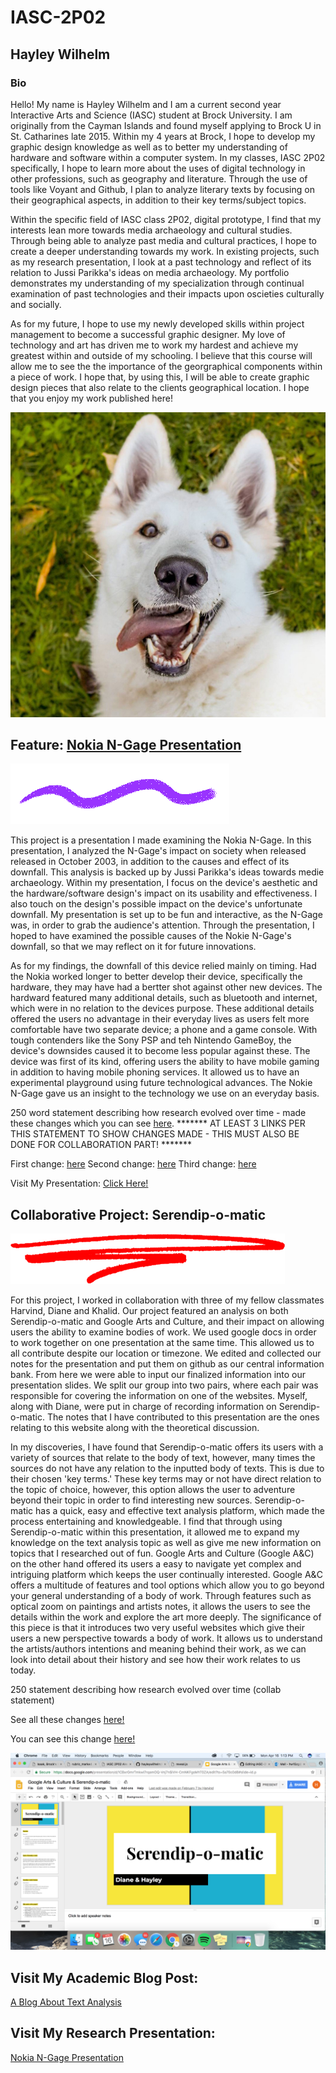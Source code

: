 # IASC-2P02
## Hayley Wilhelm

### Bio

Hello! My name is Hayley Wilhelm and I am a current second year Interactive Arts and Science (IASC) student at Brock University. I am originally from the Cayman Islands and found myself applying to Brock U in St. Catharines late 2015. Within my 4 years at Brock, I hope to develop my graphic design knowledge as well as to better my understanding of hardware and software within a computer system. In my classes, IASC 2P02 specifically, I hope to learn more about the uses of digital technology in other professions, such as geography and literature. Through the use of tools like Voyant and Github, I plan to analyze literary texts by focusing on their geographical aspects, in addition to their key terms/subject topics. 

Within the specific field of IASC class 2P02, digital prototype, I find that my interests lean more towards media archaeology and cultural studies. Through being able to analyze past media and cultural practices, I hope to create a deeper understanding towards my work. In existing projects, such as my research presentation, I look at a past technology and reflect of its relation to Jussi Parikka's ideas on media archaeology. My portfolio demonstrates my understanding of my specialization through continual examination of past technologies and their impacts upon oscieties culturally and socially.

As for my future, I hope to use my newly developed skills within project management to become a successful graphic designer. My love of technology and art has driven me to work my hardest and achieve my greatest within and outside of my schooling. I believe that this course will allow me to see the the importance of the georgraphical components within a piece of work. I hope that, by using this, I will be able to create graphic design pieces that also relate to the clients geographical location. I hope that you enjoy my work published here!

![.](images/dog.jpg)


## Feature: [Nokia N-Gage Presentation](reveal/index.html)


![.](images/feature.gif)

This project is a presentation I made examining the Nokia N-Gage. In this presentation, I analyzed the N-Gage's impact on society when released released in October 2003, in addition to the causes and effect of its downfall. This analysis is backed up by Jussi Parikka's ideas towards medie archaeology. Within my presentation, I focus on the device's aesthetic and the hardware/software design's impact on its usability and effectiveness. I also touch on the design's possible impact on the device's unfortunate downfall. My presentation is set up to be fun and interactive, as the N-Gage was, in order to grab the audience's attention. Through the presentation, I hoped to have examined the possible causes of the Nokie N-Gage's downfall, so that we may reflect on it for future innovations. 

As for my findings, the downfall of this device relied mainly on timing. Had the Nokia worked longer to better develop their device, specifically the hardware, they may have had a bertter shot against other new devices. The hardward featured many additional details, such as bluetooth and internet, which were in no relation to the devices purpose. These additional details offered the users no advantage in their everyday lives as users felt more comfortable have two separate device; a phone and a game console. With tough contenders like the Sony PSP and teh Nintendo GameBoy, the device's downsides caused it to become less popular against these. The device was first of its kind, offering users the ability to have mobile gaming in addition to having mobile phoning services. It allowed us to have an experimental playground using future technological advances. The Nokie N-Gage gave us an insight to the technology we use on an everyday basis.

250 word statement describing how research evolved over time - made these changes which you can see [here](https://github.com/hayleywilhelm/IASC-2P02/commit/7bbb65adc855a5bc284e832736645b17245a2316). ******* AT LEAST 3 LINKS PER THIS STATEMENT TO SHOW CHANGES MADE - THIS MUST ALSO BE DONE FOR COLLABORATION PART! *******

First change: [here](https://github.com/hayleywilhelm/IASC-2P02/commit/1393f4e51a2ea9f0c21ad3b5544ce0d11baac178)
Second change: [here](https://github.com/hayleywilhelm/IASC-2P02/commit/716c578441aebcb103ee8166686036a9f92af859)
Third change: [here](https://github.com/hayleywilhelm/IASC-2P02/commit/134f5479f64c3296399c57ff342f3df138fbc4fa)

Visit My Presentation: [Click Here!](reveal/index.html)


## Collaborative Project: Serendip-o-matic 


![.](images/Collaborative.png)

For this project, I worked in collaboration with three of my fellow classmates Harvind, Diane and Khalid. Our project featured an analysis on both Serendip-o-matic and Google Arts and Culture, and their impact on allowing users the ability to examine bodies of work. We used google docs in order to work together on one presentation at the same time. This allowed us to all contribute despite our location or timezone. We edited and collected our notes for the presentation and put them on github as our central information bank. From here we were able to input our finalized information into our presentation slides. We split our group into two pairs, where each pair was responsible for covering the information on one of the websites. Myself, along with Diane, were put in charge of recording information on Serendip-o-matic. The notes that I have contributed to this presentation are the ones relating to this website along with the theoretical discussion. 

In my discoveries, I have found that Serendip-o-matic offers its users with a variety of sources that relate to the body of text, however, many times the sources do not have any relation to the inputted body of texts. This is due to their chosen 'key terms.' These key terms may or not have direct relation to the topic of choice, however, this option allows the user to adventure beyond their topic in order to find interesting new sources. Serendip-o-matic has a quick, easy and effective text analysis platform, which made the process entertaining and knowledgeable. I find that through using Serendip-o-matic within this presentation, it allowed me to expand my knowledge on the text analysis topic as well as give me new information on topics that I researched out of fun. Google Arts and Culture (Google A&C) on the other hand offered its users a easy to navigate yet complex and intriguing platform which keeps the user continually interested. Google A&C offers a multitude of features and tool options which allow you to go beyond your general understanding of a body of work. Through features such as optical zoom on paintings and artists notes, it allows the users to see the details within the work and explore the art more deeply. The significance of this piece is that it introduces two very useful websites which give their users a new perspective towards a body of work. It allows us to understand the artists/authors intentions and meaning behind their work, as we can look into detail about their history and see how their work relates to us today. 

250 statement describing how research evolved over time (collab statement)

See all these changes [here!](https://github.com/IascAtBrock/IASC-2P02-TeamPresentations/commit/edc82b62c7f8369b9a30ae40d6128812d2a1ef43)

You can see this change [here!](https://github.com/IascAtBrock/IASC-2P02-TeamPresentations/commit/27ceb8419d1c87a6f33da016ca1ce8340008d966)

![.](images/serendipomatic.png)

## Visit My Academic Blog Post: 
[A Blog About Text Analysis](blog.md)

## Visit My Research Presentation: 
[Nokia N-Gage Presentation](reveal/index.html)




